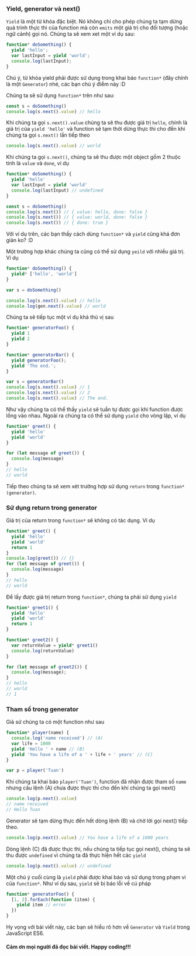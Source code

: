 ### Yield, generator và next()
`Yield` là một từ khóa đặc biệt. Nó không chỉ cho phép chúng ta tạm dừng quá trình thực thi của function mà còn `emits` một giá trị cho đối tượng (hoặc ngữ cảnh) gọi nó. Chúng ta sẽ xem xet một ví dụ sau:
```javascript
function* doSomething() {
  yield 'hello';
  var lastInput = yield 'world';
  console.log(lastInput);
}
```
Chú ý, từ khóa yield phải được sử dụng trong khai báo `function*` (đây chính là một `Generator`) nhé, các bạn chú ý điểm này :D 

Chúng ta sẽ sử dụng `function*` trên như sau:
```javascript
const s = doSomething()
console.log(s.next().value) // hello
```

Khi chúng ta gọi `s.next().value` chúng ta sẽ thu được giá trị `hello`, chính là giá trị của `yield 'hello'` và function sẽ tạm thời dừng thực thi cho đến khi chúng ta gọi `s.next()` lần tiếp theo

```javascript
console.log(s.next().value) // world
```

Khi chúng ta gọi `s.next()`, chúng ta sẽ thu được một object gồm 2 thuộc tính là `value` và `done`, ví dụ
```javascript
function* doSomething() {
  yield 'hello'
  var lastInput = yield 'world'
  console.log(lastInput) // undefined
}

const s = doSomething()
console.log(s.next()) // { value: hello, done: false }
console.log(s.next()) // { value: world, done: false }
console.log(s.next()) // { done: true }
```

Với ví dụ trên, các bạn thấy cách dùng `function*` và `yield` cũng khá đơn giản ko? :D

Một trường hợp khác chúng ta cũng có thể sử dụng `yeild` với nhiều giá trị. Ví dụ
```javascript
function* doSomething() {
  yield* ['hello', 'world']
}

var s = doSomething()

console.log(s.next().value) // hello
console.log(gen.next().value) // world
```

Chúng ta sẽ tiếp tục một ví dụ khá thú vị sau
```javascript
function* generatorFoo() {
  yield 1
  yield 2
}

function* generatorBar() {
  yield generatorFoo();
  yield 'The end.';
}

var s = generatorBar()
console.log(s.next().value) // 1
console.log(s.next().value) // 2
console.log(s.next().value) // The end.
```

Như vậy chúng ta có thể thấy `yield` sẽ tuần tự được gọi khi function được lồng vào nhau.
Ngoài ra chúng ta có thể sử dụng `yield` cho vòng lặp, ví dụ
```javascript
function* greet() {
  yield 'hello'
  yield 'world'
}

for (let message of greet()) {
  console.log(message)
}
// hello
// world
```

Tiếp theo chúng ta sẽ xem xét trường hợp sử dụng `return` trong `function* (generator)`. 

### Sử dụng return trong generator
Giá trị của return trong `function*` sẽ không có tác dụng. Ví dụ
```javascript
function* greet() {
  yield 'hello'
  yield 'world'
  return 1
}
console.log(greet()) // {} 
for (let message of greet()) {
  console.log(message)
}
// hello
// world
```

Để lấy được giá trị return trong `function*`, chúng ta phải sử dụng `yield`
```javascript
function* greet1() {
  yield 'hello'
  yield 'world'
  return 1
}

function* greet2() {
  var returnValue = yield* greet1()
  console.log(returnValue) 
}

for (let message of greet2()) {
  console.log(message);
}
// hello
// world
// 1
```

### Tham số trong generator
Giả sử chúng ta có một function như sau
```javascript
function* player(name) {
  console.log('name received') // (A)
  var life = 1000
  yield 'Hello ' + name // (B)
  yield 'You have a life of a ' + life + ' years' // (C)
}

var p = player('Tuan')
```

Khi chúng ta khai báo `player('Tuan')`, function đã nhận được tham số `name` nhưng câu lệnh (A) chưa được thực thi cho đến khí chúng ta gọi next()
```javascript
console.log(p.next().value)
// name received 
// Hello Tuan
```
Generator sẽ tạm dừng thực đến hết dòng lệnh (B) và chờ lời gọi next() tiếp theo.
```javascript
console.log(p.next().value) // You have a life of a 1000 years
```

Dòng lệnh (C) đã được thực thi, nếu chúng ta tiếp tục gọi next(), chúng ta sẽ thu được `undefined` vì chúng ta đã thực hiện hết các `yield`
```javascript
console.log(p.next().value) // undefined
```

Một chú ý cuối cùng là `yield` phải được khai báo và sử dụng trong phạm vi của `function*`. Như ví dụ sau, `yield` sẽ bị báo lỗi về cú pháp
```javascript
function* generatorFoo() {
  [1, 2].forEach(function (item) {
    yield item // error
  })
}
```

Hy vọng với bài viết này, các bạn sẽ hiểu rõ hơn về `Generator` và `Yield` trong JavaScript ES6.

#### Cảm ơn mọi người đã đọc bài viết. Happy coding!!!